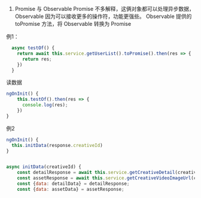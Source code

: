 1. Promise 与 Observable
Promise 不多解释，这俩对象都可以处理异步数据，Observable 因为可以接收更多的操作符，功能更强些。
Observable 提供的 toPromise 方法，将 Observable 转换为 Promise

例1：
```javascript
  async testOf() {
    return await this.service.getUserList().toPromise().then(res => {
      return res;
    })
  }

```
读数据
```javascript
ngOnInit() {
    this.testOf().then(res => {
      console.log(res);
    })
}
```

例2
```javascript
ngOnInit() {
  this.initData(response.creativeId)
}


async initData(creativeId) {
    const detailResponse = await this.service.getCreativeDetail(creativeId).toPromise();
    const assetResponse = await this.service.getCreativeVideoImageUrl(creativeId).toPromise();
    const {data: detailData} = detailResponse;
    const {data: assetData} = assetResponse;
```
